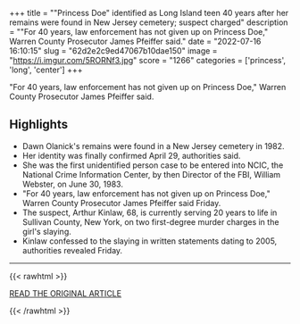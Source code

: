 +++
title = "\"Princess Doe\" identified as Long Island teen 40 years after her remains were found in New Jersey cemetery; suspect charged"
description = "\"For 40 years, law enforcement has not given up on Princess Doe,\" Warren County Prosecutor James Pfeiffer said."
date = "2022-07-16 16:10:15"
slug = "62d2e2c9ed47067b10dae150"
image = "https://i.imgur.com/5RORNf3.jpg"
score = "1266"
categories = ['princess', 'long', 'center']
+++

\"For 40 years, law enforcement has not given up on Princess Doe,\" Warren County Prosecutor James Pfeiffer said.

## Highlights

- Dawn Olanick's remains were found in a New Jersey cemetery in 1982.
- Her identity was finally confirmed April 29, authorities said.
- She was the first unidentified person case to be entered into NCIC, the National Crime Information Center, by then Director of the FBI, William Webster, on June 30, 1983.
- "For 40 years, law enforcement has not given up on Princess Doe," Warren County Prosecutor James Pfeiffer said Friday.
- The suspect, Arthur Kinlaw, 68, is currently serving 20 years to life in Sullivan County, New York, on two first-degree murder charges in the girl's slaying.
- Kinlaw confessed to the slaying in written statements dating to 2005, authorities revealed Friday.

---

{{< rawhtml >}}
  <p class="article-category">
    <a target="_blank" href="https://www.cbsnews.com/news/princess-doe-identified-dawn-olanick-1982-murder-arthur-kinlaw-charged/">READ THE ORIGINAL ARTICLE</a>
  </p>
{{< /rawhtml >}}
